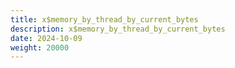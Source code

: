 ```yaml
---
title: x$memory_by_thread_by_current_bytes
description: x$memory_by_thread_by_current_bytes
date: 2024-10-09
weight: 20000
---
```

<style>
th, td {
  border: 1px solid rgb(190, 190, 190);
}
</style>
